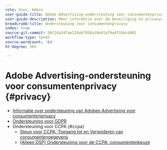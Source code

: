 ```yaml
---
role: User, Admin
user-guide-title: Adobe Advertising-ondersteuning voor consumentenprivacy
user-guide-description: Meer informatie over de beveiliging en privacycontroles die Adobe Advertising biedt om adverteerders te helpen te voldoen aan de privacywetgeving voor de consument.
breadcrumb-title: Ondersteuning voor consumentenprivacy
index: true
source-git-commit: 56f24a247ae129ab7050a10e91a79a4f1bbcdd01
workflow-type: tm+mt
source-wordcount: '64'
ht-degree: 56%

---
```



# Adobe Advertising-ondersteuning voor consumentenprivacy {#privacy}

+ [Informatie over ondersteuning van Adoben Advertising voor consumentenprivacy](/help/privacy/home.md)
+ [Ondersteuning voor GDPR](/help/privacy/gdpr.md)
+ Ondersteuning voor CCPA {#ccpa}
   + [Steun voor CCPA: Toegang tot en Verwijderen van consumentengegevens](/help/privacy/ccpa/ccpa-access-delete.md)
   + [(Alleen DSP) Ondersteuning voor de CCPA: consumentenkeuze](/help/privacy/ccpa/ccpa-opt-out-of-sale.md)
